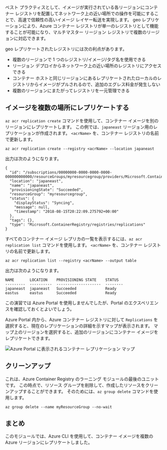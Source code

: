 ベスト プラクティスとして、イメージが実行されている各リージョンにコンテナー レジストリを配置してネットワーク上の近い場所での操作を可能にすることで、高速で信頼性の高いイメージ レイヤー転送を実現します。 geo レプリケーションにより、Azure コンテナー レジストリが単一のレジストリとして機能することが可能になり、マルチマスター リージョン レジストリで複数のリージョンに対応できます。

geo レプリケートされたレジストリには次の利点があります。

* 複数のリージョンで 1 つのレジストリ/イメージ/タグ名を使用できる
* リージョン デプロイからネットワーク上の近い場所のレジストリにアクセスできる
* コンテナー ホストと同じリージョンにあるレプリケートされたローカルのレジストリからイメージがプルされるので、追加のエグレス料金が発生しない
* 複数のリージョンにまたがってレジストリを一元管理できる

## <a name="replicate-image-to-multiple-locations"></a>イメージを複数の場所にレプリケートする

`az acr replication create` コマンドを使用して、コンテナー イメージを別のリージョンにレプリケートします。 この例では、`japaneast` リージョン用のレプリケーションが作成されます。 `<acrName>` を、コンテナー レジストリの名前で更新します。

```azurecli
az acr replication create --registry <acrName> --location japaneast
```

出力は次のようになります。

```console
{
  "id": "/subscriptions/00000000-0000-0000-0000-000000000000/resourceGroups/myresourcegroup/providers/Microsoft.ContainerRegistry/registries/myACR0007/replications/japaneast",
  "location": "japaneast",
  "name": "japaneast",
  "provisioningState": "Succeeded",
  "resourceGroup": "myresourcegroup",
  "status": {
    "displayStatus": "Syncing",
    "message": null,
    "timestamp": "2018-08-15T20:22:09.275792+00:00"
  },
  "tags": {},
  "type": "Microsoft.ContainerRegistry/registries/replications"
}
```

すべてのコンテナー イメージ レプリカの一覧を表示するには、`az acr replication list` コマンドを使用します。 `<acrName>` を、コンテナー レジストリの名前で更新します。

```azurecli
az acr replication list --registry <acrName> --output table
```

出力は次のようになります。

```console
NAME       LOCATION    PROVISIONING STATE    STATUS
---------  ----------  --------------------  --------
japaneast  japaneast   Succeeded             Ready
eastus     eastus      Succeeded             Ready
```

この演習では Azure Portal を使用しませんでしたが、Portal のエクスペリエンスを確認しておくとよいでしょう。

Azure Portal 内から、Azure コンテナー レジストリに対して `Replications` を選択すると、現在のレプリケーションの詳細を示すマップが表示されます。 マップ上のリージョンを選択すると、追加のリージョンにコンテナー イメージをレプリケートできます。

![Azure Portal に表示されるコンテナー レプリケーション マップ](../media/replication-map.png)

## <a name="clean-up"></a>クリーンアップ

これは、Azure Container Registry のラーニング モジュールの最後のユニットです。 この時点で、リソース グループを削除して、作成したリソースをクリーンアップすることができます。 そのためには、`az group delete` コマンドを使用します。

```azurecli
az group delete --name myResourceGroup --no-wait
```

## <a name="summary"></a>まとめ

このモジュールでは、Azure CLI を使用して、コンテナー イメージを複数の Azure リージョンにレプリケートしました。